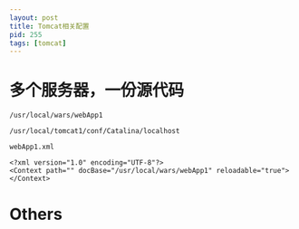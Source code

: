 ```yaml
---
layout: post
title: Tomcat相关配置
pid: 255
tags: [tomcat]
---
```


# 多个服务器，一份源代码

    /usr/local/wars/webApp1

    /usr/local/tomcat1/conf/Catalina/localhost

    webApp1.xml

    <?xml version="1.0" encoding="UTF-8"?>
    <Context path="" docBase="/usr/local/wars/webApp1" reloadable="true"></Context>


# Others
